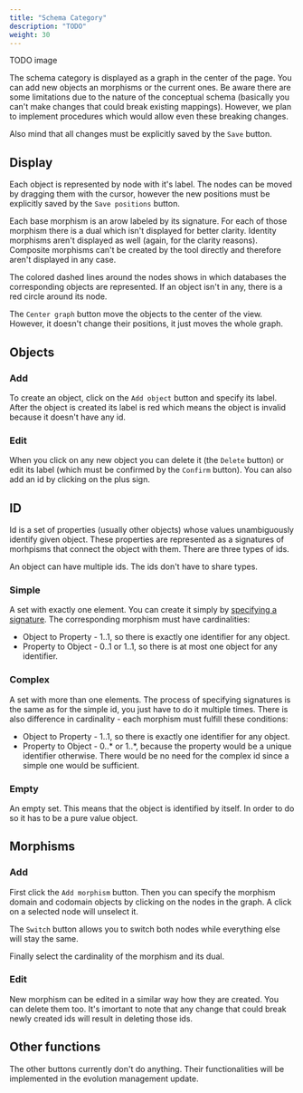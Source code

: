 ```yaml
---
title: "Schema Category"
description: "TODO"
weight: 30
---
```


TODO image

The schema category is displayed as a graph in the center of the page. You can add new objects an morphisms or the current ones. Be aware there are some limitations due to the nature of the conceptual schema (basically you can't make changes that could break existing mappings). However, we plan to implement procedures which would allow even these breaking changes.

Also mind that all changes must be explicitly saved by the `Save` button.

## Display

Each object is represented by node with it's label. The nodes can be moved by dragging them with the cursor, however the new positions must be explicitly saved by the `Save positions` button.

Each base morphism is an arow labeled by its signature. For each of those morphism there is a dual which isn't displayed for better clarity. Identity morphisms aren't displayed as well (again, for the clarity reasons). Composite morphisms can't be created by the tool directly and therefore aren't displayed in any case.

The colored dashed lines around the nodes shows in which databases the corresponding objects are represented. If an object isn't in any, there is a red circle around its node.

The `Center graph` button move the objects to the center of the view. However, it doesn't change their positions, it just moves the whole graph.

## Objects

### Add

To create an object, click on the `Add object` button and specify its label. After the object is created its label is red which means the object is invalid because it doesn't have any id.

### Edit

When you click on any new object you can delete it (the `Delete` button) or edit its label (which must be confirmed by the `Confirm` button). You can also add an id by clicking on the plus sign.

## ID

Id is a set of properties (usually other objects) whose values unambiguously identify given object. These properties are represented as a signatures of morhpisms that connect the object with them. There are three types of ids.

An object can have multiple ids. The ids don't have to share types.

### Simple

A set with exactly one element. You can create it simply by [specifying a signature](createSignature.md). The corresponding morphism must have cardinalities:
- Object to Property - 1..1, so there is exactly one identifier for any object.
- Property to Object - 0..1 or 1..1, so there is at most one object for any identifier.

### Complex

A set with more than one elements. The process of specifying signatures is the same as for the simple id, you just have to do it multiple times. There is also difference in cardinality - each morphism must fulfill these conditions:
- Object to Property - 1..1, so there is exactly one identifier for any object.
- Property to Object - 0..* or 1..*, because the property would be a unique identifier otherwise. There would be no need for the complex id since a simple one would be sufficient.

### Empty

An empty set. This means that the object is identified by itself. In order to do so it has to be a pure value object.

## Morphisms

### Add

First click the `Add morphism` button. Then you can specify the morphism domain and codomain objects by clicking on the nodes in the graph. A click on a selected node will unselect it.

The `Switch` button allows you to switch both nodes while everything else will stay the same.

Finally select the cardinality of the morphism and its dual.

### Edit

New morphism can be edited in a similar way how they are created. You can delete them too. It's imortant to note that any change that could break newly created ids will result in deleting those ids.

## Other functions

The other buttons currently don't do anything. Their functionalities will be implemented in the evolution management update.
